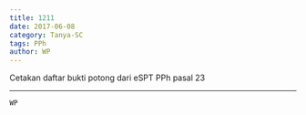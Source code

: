 ```yaml
---
title: 1211
date: 2017-06-08
category: Tanya-SC
tags: PPh
author: WP
---
```


Cetakan daftar bukti potong dari eSPT PPh pasal 23

---



`WP`
